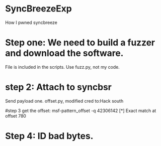 # SyncBreezeExp
How I pwned syncbreeze


# Step one: We need to build a fuzzer and download the software.
File is included in the scripts.
Use fuzz.py, not my code.

# step 2: Attach to syncbsr
Send payload one.
offset.py, modified cred to:Hack south

#step 3 get the offset:
msf-pattern_offset -q 42306142
[*] Exact match at offset 780

# Step 4: ID bad bytes.
